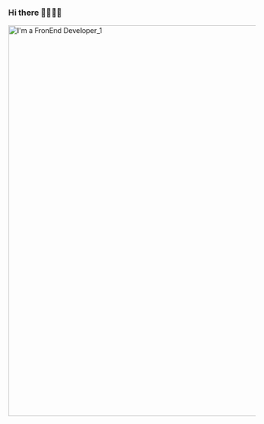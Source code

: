 ### Hi there 👋👨‍💻🚀
<img width="795" alt="I'm a FronEnd Developer_1" src="https://user-images.githubusercontent.com/72107810/142729808-9a55ba9a-12fa-494a-b231-46c6718634ad.png">



<!--
**pdromoreno7/pdromoreno7** is a ✨ _special_ ✨ repository because its `README.md` (this file) appears on your GitHub profile.

Here are some ideas to get you started:

- 🔭 I’m currently working on ...
- 🌱 I’m currently learning ...
- 👯 I’m looking to collaborate on ...
- 🤔 I’m looking for help with ...
- 💬 Ask me about ...
- 📫 How to reach me: ...
- 😄 Pronouns: ...
- ⚡ Fun fact: ...
-->

